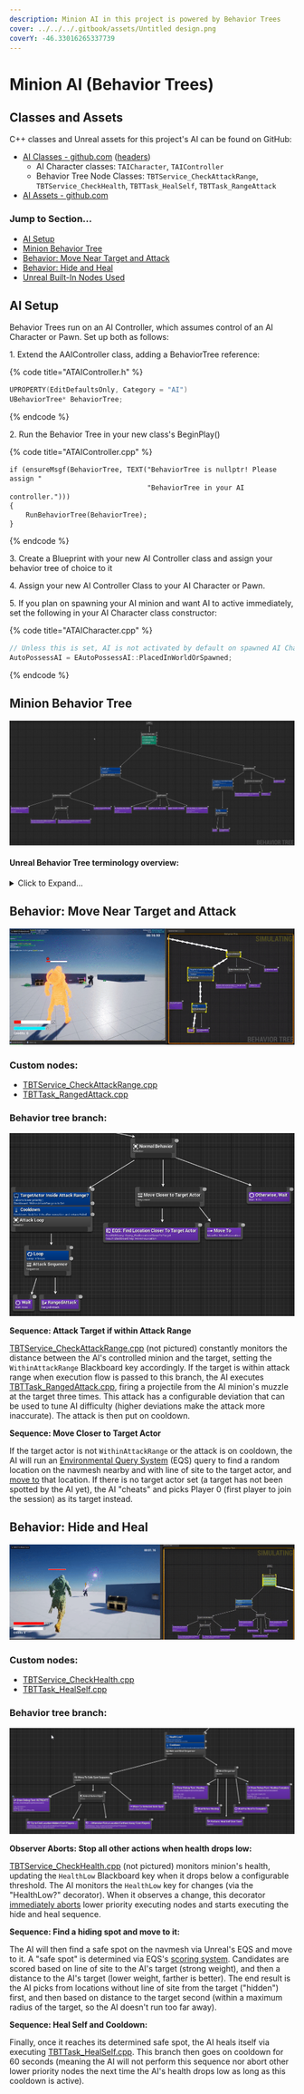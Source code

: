 ```yaml
---
description: Minion AI in this project is powered by Behavior Trees
cover: ../../../.gitbook/assets/Untitled design.png
coverY: -46.33016265337739
---
```


# Minion AI (Behavior Trees)

## Classes and Assets

C++ classes and Unreal assets for this project's AI can be found on GitHub:

* [AI Classes - github.com](https://github.com/Juwce/ActionRoguelike/tree/main/Source/ActionRoguelike/Private/AI) ([headers](https://github.com/Juwce/ActionRoguelike/tree/main/Source/ActionRoguelike/Public/AI))
  * AI Character classes: `TAICharacter`, `TAIController`
  * Behavior Tree Node Classes: `TBTService_CheckAttackRange`, `TBTService_CheckHealth`, `TBTTask_HealSelf`, `TBTTask_RangeAttack`
* [AI Assets - github.com](https://github.com/Juwce/ActionRoguelike/tree/main/Content/ActionRoguelike/AI)

### **Jump to Section...**

* [AI Setup](minion-ai-behavior-trees.md#ai-setup)
* [Minion Behavior Tree](minion-ai-behavior-trees.md#minion-behavior-tree)
* [Behavior: Move Near Target and Attack](minion-ai-behavior-trees.md#behavior-move-near-target-and-attack)
* [Behavior: Hide and Heal](minion-ai-behavior-trees.md#behavior-hide-and-heal)
* [Unreal Built-In Nodes Used](minion-ai-behavior-trees.md#unreal-built-ins-1)

## AI Setup

Behavior Trees run on an AI Controller, which assumes control of an AI Character or Pawn. Set up both as follows:

1\. Extend the AAIController class, adding a BehaviorTree reference:

{% code title="ATAIController.h" %}
```cpp
UPROPERTY(EditDefaultsOnly, Category = "AI")
UBehaviorTree* BehaviorTree;
```
{% endcode %}

2\. Run the Behavior Tree in your new class's BeginPlay()

{% code title="ATAIController.cpp" %}
```
if (ensureMsgf(BehaviorTree, TEXT("BehaviorTree is nullptr! Please assign "
                                  "BehaviorTree in your AI controller.")))
{
	RunBehaviorTree(BehaviorTree);
}
```
{% endcode %}

3\. Create a Blueprint with your new AI Controller class and assign your behavior tree of choice to it

4\. Assign your new AI Controller Class to your AI Character or Pawn.

5\. If you plan on spawning your AI minion and want AI to active immediately, set the following in your AI Character class constructor:

{% code title="ATAICharacter.cpp" %}
```cpp
// Unless this is set, AI is not activated by default on spawned AI Characters
AutoPossessAI = EAutoPossessAI::PlacedInWorldOrSpawned;
```
{% endcode %}

## Minion Behavior Tree

![The full behavior tree for the ranged minion AI (broken down below). Services are Green || Decorators are Blue || Composites are Gray || Tasks are Purple](<../../../.gitbook/assets/bt ui.png>)

#### **Unreal Behavior Tree terminology overview:**

<details>

<summary>Click to Expand...</summary>

* [Differences in UE4 Behavior Trees](https://docs.unrealengine.com/4.27/en-US/InteractiveExperiences/ArtificialIntelligence/BehaviorTrees/BehaviorTreesOverview/#differencesinue4behaviortrees) (compared to traditional behavior trees)
* Terminology:
  * **Blackboard** - Key:value store for sharing data between behaviors in the tree (optimized for access and performance).
  * <mark style="color:green;">Service Nodes</mark> - Execute at a defined frequency as long as their branch is being executed. Often used to make checks and update the Blackboard.
  * <mark style="color:blue;">Decorator Nodes</mark> - Attach to other nodes and make decisions on whether or not a branch or node in the tree can execute. Decorator nodes are able to change the flow of a tree by aborting lower priority executing nodes and executing their branch immediately (for example, to have an AI immediately stop whatever it was doing to flee when its health drops low, you might put a decorator node that monitors its health status value in the blackboard and aborts other running nodes when it's set to "Low").
  * <mark style="color:purple;">Task Nodes</mark> - Actionable things to do. Task nodes perform some behavior and don't have an output connection.
  * **Composite Nodes** - The root of a branch that defines how the branch is executed (in sequence, parallel, or select one). Composite nodes can have decorators applied to them to control entry into the branch, and services that will only be active if the children of the composite are being executed.

</details>

## Behavior: Move Near Target and Attack

![AI moves near target and attack it (left) and the behavior tree powering it (right).](<../../../.gitbook/assets/bt demo move and attack.gif>)

### Custom nodes:

* [TBTService\_CheckAttackRange.cpp](https://github.com/Juwce/ActionRoguelike/blob/main/Source/ActionRoguelike/Private/AI/TBTService\_CheckAttackRange.cpp)
* [TBTTask\_RangedAttack.cpp](https://github.com/Juwce/ActionRoguelike/blob/main/Source/ActionRoguelike/Private/AI/TBTTask\_RangedAttack.cpp)

### Behavior tree branch:

![Services are Green || Decorators are Blue || Selectors are Gray || Tasks are Purple](<../../../.gitbook/assets/image (4).png>)

**Sequence: Attack Target if within Attack Range**

[TBTService\_CheckAttackRange.cpp](https://github.com/Juwce/ActionRoguelike/blob/main/Source/ActionRoguelike/Private/AI/TBTService\_CheckAttackRange.cpp) (not pictured) constantly monitors the distance between the AI's controlled minion and the target, setting the `WithinAttackRange` Blackboard key accordingly. If the target is within attack range when execution flow is passed to this branch, the AI executes [TBTTask\_RangedAttack.cpp](https://github.com/Juwce/ActionRoguelike/blob/main/Source/ActionRoguelike/Private/AI/TBTTask\_RangedAttack.cpp), firing a projectile from the AI minion's muzzle at the target three times. This attack has a configurable deviation that can be used to tune AI difficulty (higher deviations make the attack more inaccurate). The attack is then put on cooldown.

**Sequence: Move Closer to Target Actor**

If the target actor is not `WithinAttackRange` or the attack is on cooldown, the AI will run an [Environmental Query System](https://docs.unrealengine.com/4.27/en-US/InteractiveExperiences/ArtificialIntelligence/EQS/) (EQS) query to find a random location on the navmesh nearby and with line of site to the target actor, and [move to](https://docs.unrealengine.com/4.26/en-US/BlueprintAPI/AI/Navigation/MovetoLocation/) that location. If there is no target actor set (a target has not been spotted by the AI yet), the AI "cheats" and picks Player 0 (first player to join the session) as its target instead.

## Behavior: Hide and Heal

![Upon dropping to low health, the AI will stop whatever it is doing immediately to go hide and heal.](<../../../.gitbook/assets/bt demo hide and heal.gif>)

### Custom nodes:

* [TBTService\_CheckHealth.cpp](https://github.com/Juwce/ActionRoguelike/blob/main/Source/ActionRoguelike/Private/AI/TBTService\_CheckHealth.cpp)
* [TBTTask\_HealSelf.cpp](https://github.com/Juwce/ActionRoguelike/blob/main/Source/ActionRoguelike/Private/AI/TBTTask\_HealSelf.cpp)

### Behavior tree branch:

![Services are Green || Decorators are Blue || Selectors are Gray || Tasks are Purple](<../../../.gitbook/assets/image (3).png>)

**Observer Aborts: Stop all other actions when health drops low:**

[TBTService\_CheckHealth.cpp](https://github.com/Juwce/ActionRoguelike/blob/main/Source/ActionRoguelike/Private/AI/TBTService\_CheckHealth.cpp) (not pictured) monitors minion's health, updating the `HealthLow` Blackboard key when it drops below a configurable threshold. The AI monitors the `HealthLow` key for changes (via the "HealthLow?" decorator). When it observes a change, this decorator [immediately aborts](https://docs.unrealengine.com/4.27/en-US/InteractiveExperiences/ArtificialIntelligence/BehaviorTrees/BehaviorTreeNodeReference/BehaviorTreeNodeReferenceDecorators/) lower priority executing nodes and starts executing the hide and heal sequence.

**Sequence: Find a hiding spot and move to it:**

The AI will then find a safe spot on the navmesh via Unreal's EQS and move to it. A "safe spot" is determined via EQS's [scoring system](https://docs.unrealengine.com/4.27/en-US/InteractiveExperiences/ArtificialIntelligence/EQS/EQSNodeReference/EQSNodeReferenceTests/). Candidates are scored based on line of site to the AI's target (strong weight), and then a distance to the AI's target (lower weight, farther is better). The end result is the AI picks from locations without line of site from the target ("hidden") first, and then based on distance to the target second (within a maximum radius of the target, so the AI doesn't run too far away).

**Sequence: Heal Self and Cooldown:**

Finally, once it reaches its determined safe spot, the AI heals itself via executing [TBTTask\_HealSelf.cpp](https://github.com/Juwce/ActionRoguelike/blob/main/Source/ActionRoguelike/Private/AI/TBTTask\_HealSelf.cpp). This branch then goes on cooldown for 60 seconds (meaning the AI will not perform this sequence nor abort other lower priority nodes the next time the AI's health drops low as long as this cooldown is active).
